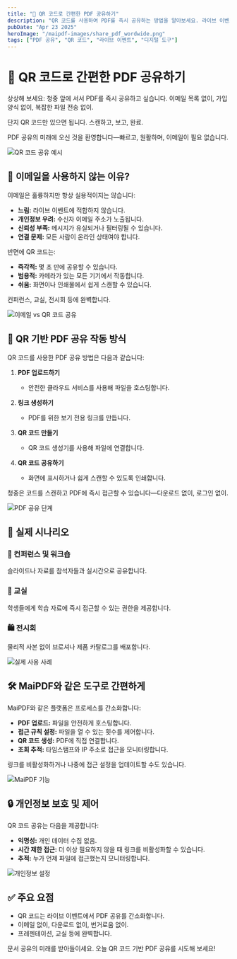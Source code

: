 ```yaml
---
title: "📲 QR 코드로 간편한 PDF 공유하기"
description: "QR 코드를 사용하여 PDF를 즉시 공유하는 방법을 알아보세요. 라이브 이벤트와 프레젠테이션에 최적화된 빠르고, 안전하며, 이메일이 필요 없는 솔루션입니다."
pubDate: "Apr 23 2025"
heroImage: "/maipdf-images/share_pdf_wordwide.png"
tags: ["PDF 공유", "QR 코드", "라이브 이벤트", "디지털 도구"]
---
```


# 📲 QR 코드로 간편한 PDF 공유하기

<div class="intro-panel">
  <p>상상해 보세요: 청중 앞에 서서 PDF를 즉시 공유하고 싶습니다. 이메일 목록 없이, 가입 양식 없이, 복잡한 파일 전송 없이.</p>
  <p>단지 QR 코드만 있으면 됩니다. 스캔하고, 보고, 완료.</p>
  <p>PDF 공유의 미래에 오신 것을 환영합니다—빠르고, 원활하며, 이메일이 필요 없습니다.</p>
</div>

![QR 코드 공유 예시](/maipdf-images/result_of_pdf_link_and_qr_code.png)

## 🧠 이메일을 사용하지 않는 이유?

이메일은 훌륭하지만 항상 실용적이지는 않습니다:

- **느림:** 라이브 이벤트에 적합하지 않습니다.
- **개인정보 우려:** 수신자 이메일 주소가 노출됩니다.
- **신뢰성 부족:** 메시지가 유실되거나 필터링될 수 있습니다.
- **연결 문제:** 모든 사람이 온라인 상태여야 합니다.

반면에 QR 코드는:

- **즉각적:** 몇 초 만에 공유할 수 있습니다.
- **범용적:** 카메라가 있는 모든 기기에서 작동합니다.
- **쉬움:** 화면이나 인쇄물에서 쉽게 스캔할 수 있습니다.

컨퍼런스, 교실, 전시회 등에 완벽합니다.

![이메일 vs QR 코드 공유](/maipdf-images/send_pdf_link_on_instant_mesenger.png)

## 🔄 QR 기반 PDF 공유 작동 방식

QR 코드를 사용한 PDF 공유 방법은 다음과 같습니다:

1. **PDF 업로드하기**
   - 안전한 클라우드 서비스를 사용해 파일을 호스팅합니다.

2. **링크 생성하기**
   - PDF를 위한 보기 전용 링크를 만듭니다.

3. **QR 코드 만들기**
   - QR 코드 생성기를 사용해 파일에 연결합니다.

4. **QR 코드 공유하기**
   - 화면에 표시하거나 쉽게 스캔할 수 있도록 인쇄합니다.

청중은 코드를 스캔하고 PDF에 즉시 접근할 수 있습니다—다운로드 없이, 로그인 없이.

![PDF 공유 단계](/maipdf-images/upload_section.png)

## 🧪 실제 시나리오

### 🎤 컨퍼런스 및 워크숍
슬라이드나 자료를 참석자들과 실시간으로 공유합니다.

### 🏫 교실
학생들에게 학습 자료에 즉시 접근할 수 있는 권한을 제공합니다.

### 🛍️ 전시회
물리적 사본 없이 브로셔나 제품 카탈로그를 배포합니다.

![실제 사용 사례](/maipdf-images/share_pdf_wordwide.png)

## 🛠 MaiPDF와 같은 도구로 간편하게

MaiPDF와 같은 플랫폼은 프로세스를 간소화합니다:

- **PDF 업로드:** 파일을 안전하게 호스팅합니다.
- **접근 규칙 설정:** 파일을 열 수 있는 횟수를 제어합니다.
- **QR 코드 생성:** PDF에 직접 연결합니다.
- **조회 추적:** 타임스탬프와 IP 주소로 접근을 모니터링합니다.

링크를 비활성화하거나 나중에 접근 설정을 업데이트할 수도 있습니다.

![MaiPDF 기능](/maipdf-images/pdf_change_setting_after_sent.png)

## 🔒 개인정보 보호 및 제어

QR 코드 공유는 다음을 제공합니다:

- **익명성:** 개인 데이터 수집 없음.
- **시간 제한 접근:** 더 이상 필요하지 않을 때 링크를 비활성화할 수 있습니다.
- **추적:** 누가 언제 파일에 접근했는지 모니터링합니다.

![개인정보 설정](/maipdf-images/security_setting.png)

## ✅ 주요 요점

- QR 코드는 라이브 이벤트에서 PDF 공유를 간소화합니다.
- 이메일 없이, 다운로드 없이, 번거로움 없이.
- 프레젠테이션, 교실 등에 완벽합니다.

문서 공유의 미래를 받아들이세요. 오늘 QR 코드 기반 PDF 공유를 시도해 보세요!